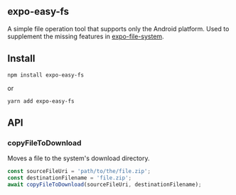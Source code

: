 expo-easy-fs
---
A simple file operation tool that supports only the Android platform. Used to supplement the missing features in [expo-file-system](https://www.npmjs.com/package/expo-file-system).

## Install
```
npm install expo-easy-fs
```
or
```
yarn add expo-easy-fs
```

## API
### copyFileToDownload
Moves a file to the system's download directory.

```typescript
const sourceFileUri = 'path/to/the/file.zip';
const destinationFilename = 'file.zip';
await copyFileToDownload(sourceFileUri, destinationFilename);
```